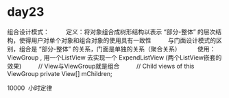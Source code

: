 # day23

组合设计模式：
         定义：将对象组合成树形结构以表示 “部分-整体” 的层次结构，使得用户对单个对象和组合对象的使用具有一致性
         与门面设计模式的区别，组合是 “部分-整体” 的关系，门面是单独的关系（聚合关系）
         使用：ViewGroup , 用一个ListView 去实现一个 ExpendListView (两个ListView嵌套的效果)
        
         // View与ViewGroup就是组合
         // Child views of this ViewGroup
         private View[] mChildren;

10000  小时定律